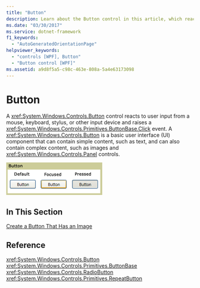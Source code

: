 ```yaml
---
title: "Button"
description: Learn about the Button control in this article, which reacts to user input from a mouse, keyboard, stylus, or other input device.
ms.date: "03/30/2017"
ms.service: dotnet-framework
f1_keywords: 
  - "AutoGeneratedOrientationPage"
helpviewer_keywords: 
  - "controls [WPF], Button"
  - "Button control [WPF]"
ms.assetid: a9d8f5a5-c98c-463e-808a-5a4e63173098
---
```

# Button

A <xref:System.Windows.Controls.Button> control reacts to user input from a mouse, keyboard, stylus, or other input device and raises a <xref:System.Windows.Controls.Primitives.ButtonBase.Click> event. A <xref:System.Windows.Controls.Button> is a basic user interface (UI) component that can contain simple content, such as text, and can also contain complex content, such as images and <xref:System.Windows.Controls.Panel> controls.  
  
![Button states](./media/ss-ctl-buttons.png "SS_CTL_buttons")  
  
## In This Section  

[Create a Button That Has an Image](how-to-create-a-button-that-has-an-image.md)  
  
## Reference  

<xref:System.Windows.Controls.Button>  
<xref:System.Windows.Controls.Primitives.ButtonBase>  
<xref:System.Windows.Controls.RadioButton>  
<xref:System.Windows.Controls.Primitives.RepeatButton>
